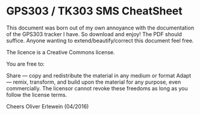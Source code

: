 # GPS303 / TK303 SMS CheatSheet

This document was born out of my own annoyance with the documentation of the GPS303 tracker I have. So download and enjoy! The PDF should suffice. Anyone wanting to extend/beautify/correct this document feel free.

The licence is a Creative Commons license. 

You are free to:

  Share — copy and redistribute the material in any medium or format
  Adapt — remix, transform, and build upon the material for any purpose, even commercially.
  The licensor cannot revoke these freedoms as long as you follow the license terms.

Cheers Oliver Erlewein (04/2016)
